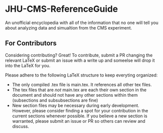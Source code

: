 # JHU-CMS-ReferenceGuide
An unofficial encyclopedia with all of the information that no one will tell you about analyzing data and simualtion from the CMS experiment.

## For Contributors
Considering contributing? Great! To contribute, submit a PR changing the relevant LaTeX or submit an issue with a write up and someelse will drop it into the LaTeX for you.

Please adhere to the following LaTeX structure to keep everyting organized:
  * The only compiled .tex file is main.tex. It references all other tex files.
  * The tex files that are *not* main.tex are each their own section in the document and should not have any other sections within them (subsections and subsubsections are fine)
  * New section files may be necessary during early development. However, please consider finding a spot for your contribution in the current sections whenever possible. If you believe a new section is warranted, please submit an issue or PR so others can review and discuss.